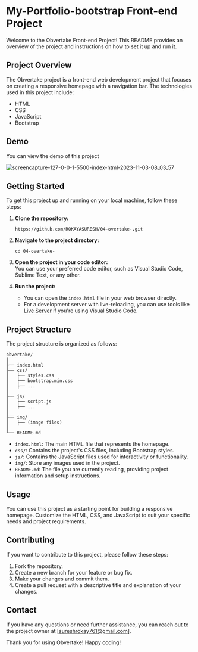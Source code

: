 
# My-Portfolio-bootstrap Front-end Project

Welcome to the Obvertake Front-end Project! This README provides an overview of the project and instructions on how to set it up and run it.

## Project Overview

The Obvertake project is a front-end web development project that focuses on creating a responsive homepage with a navigation bar. The technologies used in this project include:

- HTML
- CSS
- JavaScript
- Bootstrap

## Demo
You can view the demo of this project

![screencapture-127-0-0-1-5500-index-html-2023-11-03-08_03_57](https://github.com/ROKAYASURESH/04-overtake-/assets/127000485/1244baff-28a4-4e0e-ab1f-12c80e374a7d)


## Getting Started

To get this project up and running on your local machine, follow these steps:

1. **Clone the repository:**  
   ```
   https://github.com/ROKAYASURESH/04-overtake-.git
   ```

2. **Navigate to the project directory:**  
   ```
   cd 04-overtake-
   ```

3. **Open the project in your code editor:**  
   You can use your preferred code editor, such as Visual Studio Code, Sublime Text, or any other.

4. **Run the project:**
   - You can open the `index.html` file in your web browser directly.
   - For a development server with live-reloading, you can use tools like [Live Server](https://marketplace.visualstudio.com/items?itemName=ritwickdey.LiveServer) if you're using Visual Studio Code.

## Project Structure

The project structure is organized as follows:

```
obvertake/
│
├── index.html
├── css/
│   ├── styles.css
│   ├── bootstrap.min.css
│   ├── ...
│
├── js/
│   ├── script.js
│   ├── ...
│
├── img/
│   ├── (image files)
│
└── README.md
```

- `index.html`: The main HTML file that represents the homepage.
- `css/`: Contains the project's CSS files, including Bootstrap styles.
- `js/`: Contains the JavaScript files used for interactivity or functionality.
- `img/`: Store any images used in the project.
- `README.md`: The file you are currently reading, providing project information and setup instructions.

## Usage

You can use this project as a starting point for building a responsive homepage. Customize the HTML, CSS, and JavaScript to suit your specific needs and project requirements.

## Contributing

If you want to contribute to this project, please follow these steps:

1. Fork the repository.
2. Create a new branch for your feature or bug fix.
3. Make your changes and commit them.
4. Create a pull request with a descriptive title and explanation of your changes.


## Contact

If you have any questions or need further assistance, you can reach out to the project owner at [sureshrokay761@gmail.com].

Thank you for using Obvertake! Happy coding!

